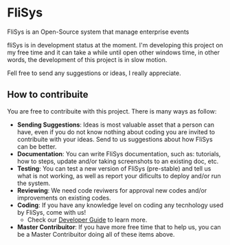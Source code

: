 # FliSys
FliSys is an Open-Source system that manage enterprise events 

fliSys is in development status at the moment. I'm developing this project on my free time and it can take a while until open other windows time, in other words, the development of this project is in slow motion.

Fell free to send any suggestions or ideas, I really appreciate.

## How to contribuite

You are free to contribuite with this project. There is many ways as follow:
- **Sending Suggestions**: Ideas is most valuable asset that a person can have, even if you do not know nothing about coding you are invited to contribuite with your ideas. Send to us suggestions about how FliSys can be better.
- **Documentation**: You can write FliSys documentation, such as: tutorials, how to steps, update and/or taking screenshots to an existing doc, etc.
- **Testing**: You can test a new version of FliSys (pre-stable) and tell us what is not working, as well as report your dificults to deploy and/or run the system.
- **Reviewing**: We need code reviwers for approval new codes and/or improvements on existing codes.
- **Coding**: If you have any knowledge level on coding any tecnhology used by FliSys, come with us!
  * Check our [Developer Guide](https://github.com/mxfca/flisys/wiki/Developer-Guide) to learn more.
- **Master Contribuitor**: If you have more free time that to help us, you can be a Master Contribuitor doing all of these items above.
